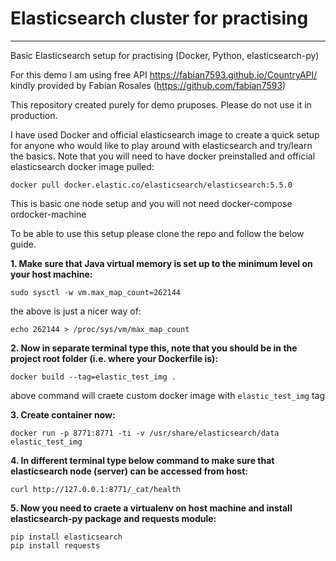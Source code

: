 # Elasticsearch cluster for practising
-----------
Basic Elasticsearch setup for practising (Docker, Python, elasticsearch-py)

For this demo I am using free API https://fabian7593.github.io/CountryAPI/ kindly provided by Fabian Rosales (https://github.com/fabian7593)

This repository created purely for demo pruposes. Please do not use it in production.

I have used Docker and official elasticsearch image to create a quick setup for anyone who would like to play around
with elasticsearch and try/learn the basics. Note that you will need to have docker preinstalled and official elasticsearch docker image pulled:

```console
docker pull docker.elastic.co/elasticsearch/elasticsearch:5.5.0
```
      
This is basic one node setup and you will not need docker-compose ordocker-machine

To be able to use this setup please clone the repo and follow the below guide.

**1. Make sure that Java virtual memory is set up to the minimum level on your host machine:**

```console
sudo sysctl -w vm.max_map_count=262144
```
the above is just a nicer way of:

```console
echo 262144 > /proc/sys/vm/max_map_count
```
**2. Now in separate terminal type this, note that you should be in the project root folder (i.e. where your Dockerfile is):**
```console
docker build --tag=elastic_test_img .
```
above command will craete custom docker image with `elastic_test_img` tag
   
**3. Create container now:**
```console
docker run -p 8771:8771 -ti -v /usr/share/elasticsearch/data elastic_test_img
```
**4. In different terminal type below command to make sure that elasticsearch node (server) can be accessed from host:**
```console
curl http://127.0.0.1:8771/_cat/health
```
**5. Now you need to craete a virtualenv on host machine and install elasticsearch-py package and requests module:**
```console
pip install elasticsearch
pip install requests
```
